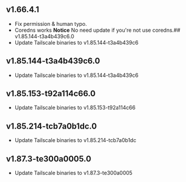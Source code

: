 ## v1.66.4.1
- Fix permission & human typo.
- Coredns works
**Notice**
No need update if you're not use coredns.## v1.85.144-t3a4b439c6.0
- Update Tailscale binaries to v1.85.144-t3a4b439c6
## v1.85.144-t3a4b439c6.0
- Update Tailscale binaries to v1.85.144-t3a4b439c6
## v1.85.153-t92a114c66.0
- Update Tailscale binaries to v1.85.153-t92a114c66
## v1.85.214-tcb7a0b1dc.0
- Update Tailscale binaries to v1.85.214-tcb7a0b1dc
## v1.87.3-te300a0005.0
- Update Tailscale binaries to v1.87.3-te300a0005
